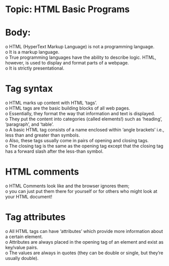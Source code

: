 # Topic: HTML Basic Programs 
# Body:
o HTML (HyperText Markup Language) is not a programming language.  
o It is a markup language.   
o True programming languages have the ability to describe logic. HTML, however, is used to display and format parts of a webpage.   
o It is strictly presentational.

# Tag syntax   
o HTML marks up content with HTML ‘tags’.  
o HTML tags are the basic building blocks of all web pages.  
o Essentially, they format the way that information and text is displayed.   
o They put the content into categories (called elements!) such as ‘heading’, ‘paragraph’, and ‘table’.  
o A basic HTML tag consists of a name enclosed within ‘angle brackets’ i.e., less than and greater than symbols.  
o Also, these tags usually come in pairs of opening and closing tags.   
o The closing tag is the same as the opening tag except that the closing tag has a forward slash after the less-than symbol.   

# HTML comments   
o HTML Comments look like <!-- Comment --> and the browser ignores them;  
o you can just put them there for yourself or for others who might look at your HTML document!

# Tag attributes 
o All HTML tags can have ‘attributes’ which provide more information about a certain element.  
o Attributes are always placed in the opening tag of an element and exist as key/value pairs.  
o The values are always in quotes (they can be double or single, but they’re usually double).   
